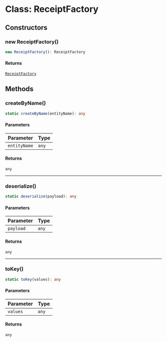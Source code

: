 # Class: ReceiptFactory

## Constructors

### new ReceiptFactory()

```ts
new ReceiptFactory(): ReceiptFactory
```

#### Returns

[`ReceiptFactory`](ReceiptFactory.md)

## Methods

### createByName()

```ts
static createByName(entityName): any
```

#### Parameters

| Parameter | Type |
| ------ | ------ |
| `entityName` | `any` |

#### Returns

`any`

***

### deserialize()

```ts
static deserialize(payload): any
```

#### Parameters

| Parameter | Type |
| ------ | ------ |
| `payload` | `any` |

#### Returns

`any`

***

### toKey()

```ts
static toKey(values): any
```

#### Parameters

| Parameter | Type |
| ------ | ------ |
| `values` | `any` |

#### Returns

`any`
